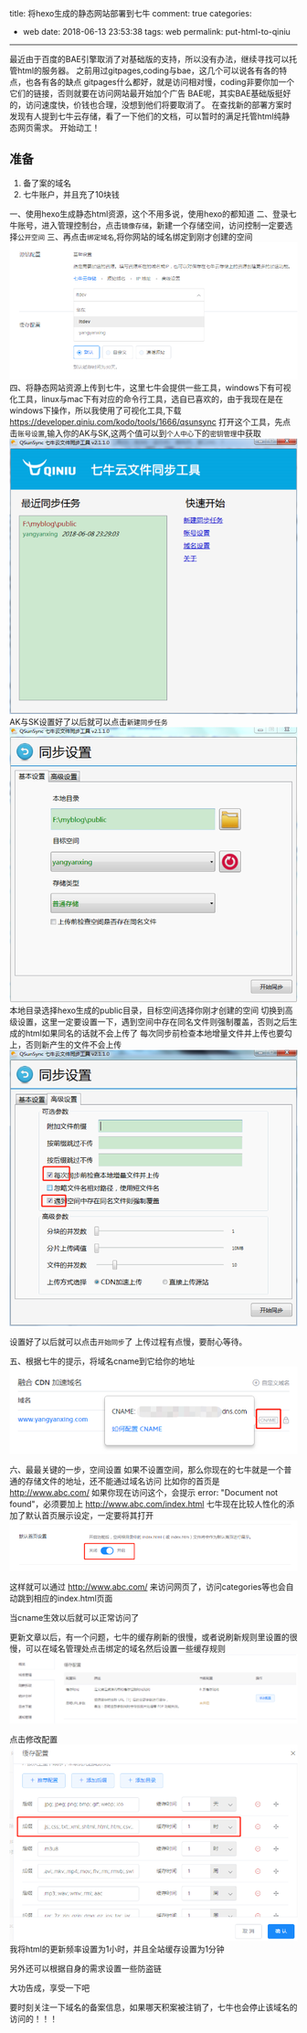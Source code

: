 title: 将hexo生成的静态网站部署到七牛
comment: true
categories:
  - web
date: 2018-06-13 23:53:38
tags: web
permalink: put-html-to-qiniu

---
最近由于百度的BAE引擎取消了对基础版的支持，所以没有办法，继续寻找可以托管html的服务器。
之前用过gitpages,coding与bae，这几个可以说各有各的特点，也各有各的缺点
gitpages什么都好，就是访问相对慢，coding非要你加一个它们的链接，否则就要在访问网站最开始加个广告
BAE呢，其实BAE基础版挺好的，访问速度快，价钱也合理，没想到他们将要取消了。
在查找新的部署方案时发现有人提到七牛云存储，看了一下他们的文档，可以暂时的满足托管html纯静态网页需求。
开始动工！

<!-- more -->
## 准备
1. 备了案的域名
2. 七牛账户，并且充了10块钱

一、使用hexo生成静态html资源，这个不用多说，使用hexo的都知道
二、登录七牛账号，进入管理控制台，点击`镜像存储`，新建一个存储空间，访问控制一定要选择`公开空间`
三、再点击`绑定域名`,将你网站的域名绑定到刚才创建的空间
![绑定域名](/image/2018/qiniu1.png)
四、将静态网站资源上传到七牛，这里七牛会提供一些工具，windows下有可视化工具，linux与mac下有对应的命令行工具，选自已喜欢的，由于我现在是在windows下操作，所以我使用了可视化工具,下载
https://developer.qiniu.com/kodo/tools/1666/qsunsync
打开这个工具，先点击`账号设置`,输入你的AK与SK,这两个值可以到`个人中心`下的`密钥管理`中获取
![设定AK与SK](/image/2018/qiniu2.png)
AK与SK设置好了以后就可以点击`新建同步任务`
![新建同步任务](/image/2018/qiniu3.png)
本地目录选择hexo生成的public目录，目标空间选择你刚才创建的空间
切换到高级设置，这里一定要设置一下，遇到空间中存在同名文件则强制覆盖，否则之后生成的html如果同名的话就不会上传了
每次同步前检查本地增量文件并上传也要勾上，否则新产生的文件不会上传
![新建同步任务](/image/2018/qiniu4.png)

设置好了以后就可以点击`开始同步`了
上传过程有点慢，要耐心等待。

五、根据七牛的提示，将域名cname到它给你的地址
![设置cname](/image/2018/qiniu5.png)

六、最最关键的一步，空间设置
如果不设置空间，那么你现在的七牛就是一个普通的存储文件的地址，还不能通过域名访问
比如你的首页是 http://www.abc.com/ 如果你现在访问这个，会提示 error: "Document not found"，必须要加上 http://www.abc.com/index.html
七牛现在比较人性化的添加了默认首页展示设定，一定要将其打开
![默认首页展示](/image/2018/qiniu6.png)

这样就可以通过 http://www.abc.com/ 来访问网页了，访问categories等也会自动跳到相应的index.html页面

当cname生效以后就可以正常访问了

更新文章以后，有一个问题，七牛的缓存刷新的很慢，或者说刷新规则里设置的很慢，可以在域名管理处点击绑定的域名然后设置一些缓存规则
![域名设置](/image/2018/qiniu7.png)

点击修改配置
![缓存设置](/image/2018/qiniu8.png)
我将html的更新频率设置为1小时，并且全站缓存设置为1分钟

另外还可以根据自身的需求设置一些防盗链

大功告成，享受一下吧

要时刻关注一下域名的备案信息，如果哪天积案被注销了，七牛也会停止该域名的访问的！！！








